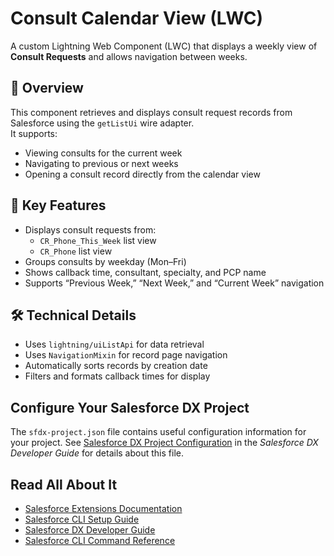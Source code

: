 # Consult Calendar View (LWC)

A custom Lightning Web Component (LWC) that displays a weekly view of **Consult Requests** and allows navigation between weeks.

## 🚀 Overview
This component retrieves and displays consult request records from Salesforce using the `getListUi` wire adapter.  
It supports:
- Viewing consults for the current week
- Navigating to previous or next weeks
- Opening a consult record directly from the calendar view

## 🧩 Key Features
- Displays consult requests from:
  - `CR_Phone_This_Week` list view
  - `CR_Phone` list view
- Groups consults by weekday (Mon–Fri)
- Shows callback time, consultant, specialty, and PCP name
- Supports “Previous Week,” “Next Week,” and “Current Week” navigation

## 🛠️ Technical Details
- Uses `lightning/uiListApi` for data retrieval
- Uses `NavigationMixin` for record page navigation
- Automatically sorts records by creation date
- Filters and formats callback times for display

## Configure Your Salesforce DX Project

The `sfdx-project.json` file contains useful configuration information for your project. See [Salesforce DX Project Configuration](https://developer.salesforce.com/docs/atlas.en-us.sfdx_dev.meta/sfdx_dev/sfdx_dev_ws_config.htm) in the _Salesforce DX Developer Guide_ for details about this file.

## Read All About It

- [Salesforce Extensions Documentation](https://developer.salesforce.com/tools/vscode/)
- [Salesforce CLI Setup Guide](https://developer.salesforce.com/docs/atlas.en-us.sfdx_setup.meta/sfdx_setup/sfdx_setup_intro.htm)
- [Salesforce DX Developer Guide](https://developer.salesforce.com/docs/atlas.en-us.sfdx_dev.meta/sfdx_dev/sfdx_dev_intro.htm)
- [Salesforce CLI Command Reference](https://developer.salesforce.com/docs/atlas.en-us.sfdx_cli_reference.meta/sfdx_cli_reference/cli_reference.htm)
